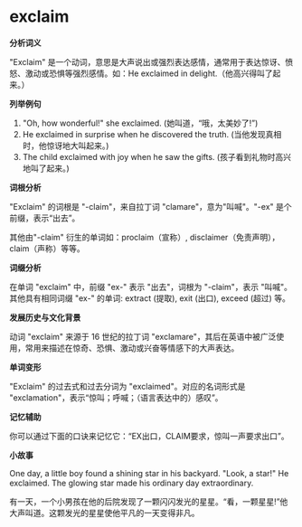 # exclaim

**分析词义**

  

"Exclaim" 是一个动词，意思是大声说出或强烈表达感情，通常用于表达惊讶、愤怒、激动或恐惧等强烈感情。如：He exclaimed in delight.（他高兴得叫了起来。）

  

**列举例句**

  

1.  "Oh, how wonderful!" she exclaimed. (她叫道，“哦，太美妙了!”)
2.  He exclaimed in surprise when he discovered the truth. (当他发现真相时，他惊讶地大叫起来。)
3.  The child exclaimed with joy when he saw the gifts. (孩子看到礼物时高兴地叫了起来。)

  

**词根分析**

  

"Exclaim" 的词根是 "-claim"，来自拉丁词 "clamare"，意为"叫喊"。"-ex" 是个前缀，表示“出去”。

  

其他由"-claim" 衍生的单词如：proclaim（宣称）, disclaimer（免责声明），claim（声称）等等。

  

**词缀分析**

  

在单词 "exclaim" 中，前缀 "ex-" 表示 "出去"，词根为 "-claim"，表示 "叫喊"。  
其他具有相同词缀 "ex-" 的单词: extract (提取), exit (出口), exceed (超过) 等。

  

**发展历史与文化背景**

  

动词 "exclaim" 来源于 16 世纪的拉丁词 "exclamare"，其后在英语中被广泛使用，常用来描述在惊奇、恐惧、激动或兴奋等情感下的大声表达。

  

**单词变形**

  

"Exclaim" 的过去式和过去分词为 "exclaimed"。对应的名词形式是 "exclamation"，表示“惊叫；呼喊；（语言表达中的）感叹”。

  

**记忆辅助**

  

你可以通过下面的口诀来记忆它：“EX出口，CLAIM要求，惊叫一声要求出口”。

  

**小故事**

  

One day, a little boy found a shining star in his backyard. "Look, a star!" He exclaimed. The glowing star made his ordinary day extraordinary.

  

有一天，一个小男孩在他的后院发现了一颗闪闪发光的星星。“看，一颗星星!”他大声叫道。这颗发光的星星使他平凡的一天变得非凡。
